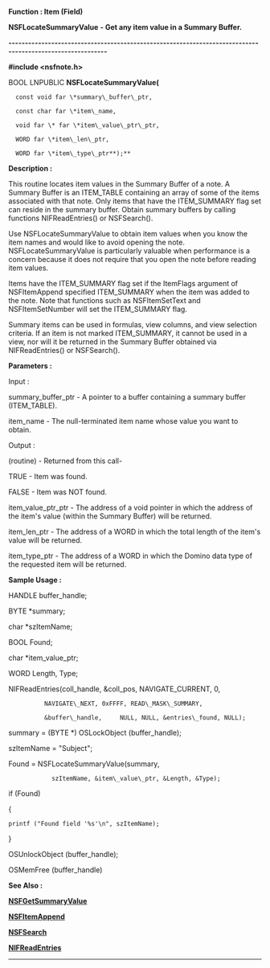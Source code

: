 




<!--
 /\* Font Definitions \*/
 @font-face
 {font-family:Courier;
 panose-1:2 7 4 9 2 2 5 2 4 4;}
@font-face
 {font-family:"Tms Rmn";
 panose-1:2 2 6 3 4 5 5 2 3 4;}
@font-face
 {font-family:Helv;
 panose-1:2 11 6 4 2 2 2 3 2 4;}
@font-face
 {font-family:"Cambria Math";
 panose-1:2 4 5 3 5 4 6 3 2 4;}
 /\* Style Definitions \*/
 p.MsoNormal, li.MsoNormal, div.MsoNormal
 {margin-top:0cm;
 margin-right:0cm;
 margin-bottom:8.0pt;
 margin-left:0cm;
 line-height:107%;
 font-size:11.0pt;
 font-family:"Calibri",sans-serif;}
.MsoChpDefault
 {font-size:11.0pt;}
.MsoPapDefault
 {margin-bottom:8.0pt;
 line-height:107%;}
 /\* Page Definitions \*/
 @page WordSection1
 {size:612.0pt 792.0pt;
 margin:72.0pt 72.0pt 72.0pt 72.0pt;}
div.WordSection1
 {page:WordSection1;}
-->




 


**Function : Item (Field)**



**NSFLocateSummaryValue** **- Get any
item value in a Summary Buffer.**


**----------------------------------------------------------------------------------------------------------**



**#include <nsfnote.h>**



BOOL
LNPUBLIC **NSFLocateSummaryValue(**  

      const void far \*summary\_buffer\_ptr,  

      const char far \*item\_name,  

      void far \* far \*item\_value\_ptr\_ptr,  

      WORD far \*item\_len\_ptr,  

      WORD far \*item\_type\_ptr**);**



**Description :**



This routine
locates item values in the Summary Buffer of a note.  A Summary Buffer is an
ITEM\_TABLE containing an array of some of the items associated with that note.
Only items that have the ITEM\_SUMMARY flag set can reside in the summary
buffer. Obtain summary buffers by calling functions NIFReadEntries() or
NSFSearch().  

  

Use NSFLocateSummaryValue to obtain item values when you know the item names
and would like to avoid opening the note. NSFLocateSummaryValue is particularly
valuable when performance is a concern because it does not require that you
open the note before reading item values.  

  

Items have the ITEM\_SUMMARY flag set if the ItemFlags argument of NSFItemAppend
specified ITEM\_SUMMARY when the item was added to the note. Note that functions
such as NSFItemSetText and NSFItemSetNumber will set the ITEM\_SUMMARY flag.


  

Summary items can be used in formulas, view columns, and view selection
criteria. If an item is not marked ITEM\_SUMMARY, it cannot be used in a view,
nor will it be returned in the Summary Buffer obtained via  NIFReadEntries() or
NSFSearch().


 


**Parameters :**



Input :  

summary\_buffer\_ptr  -  A pointer to a buffer containing a summary buffer
(ITEM\_TABLE).  

  

item\_name  -  The null-terminated item name whose value you want to obtain.  

  




Output :  

(routine)  -  Returned from this call-  

  

TRUE - Item was found.  

FALSE - Item was NOT found.  

  

  

item\_value\_ptr\_ptr  -  The address of a void pointer in which the address of
the item's value (within the Summary Buffer) will be returned.  

  

item\_len\_ptr  -  The address of a WORD in which the total length of the item's
value will be returned.  

  

item\_type\_ptr  -  The address of a WORD in which the Domino data type of the
requested item will be returned.  

  




 **Sample Usage :**


  

HANDLE     buffer\_handle;  

BYTE     \*summary;  

char     \*szItemName;  

BOOL      Found;  

char     \*item\_value\_ptr;  

WORD      Length, Type;  

  

NIFReadEntries(coll\_handle, &coll\_pos, NAVIGATE\_CURRENT, 0,  

              NAVIGATE\_NEXT, 0xFFFF, READ\_MASK\_SUMMARY,  

              &buffer\_handle,     NULL, NULL, &entries\_found, NULL);  

  

summary = (BYTE \*) OSLockObject (buffer\_handle);  

  

szItemName = "Subject";  

  

Found = NSFLocateSummaryValue(summary,   

                szItemName, &item\_value\_ptr, &Length, &Type);  

  

if (Found)  

{  

    printf ("Found field '%s'\n", szItemName);  

}              

  

OSUnlockObject (buffer\_handle);  

OSMemFree (buffer\_handle)


 **See Also :**


**[NSFGetSummaryValue](NSFGetSummaryValue.md)**


**[NSFItemAppend](NSFItemAppend.md)**


**[NSFSearch](NSFSearch.md)**


**[NIFReadEntries](NIFReadEntries.md)**



----------------------------------------------------------------------------------------------------------


 





